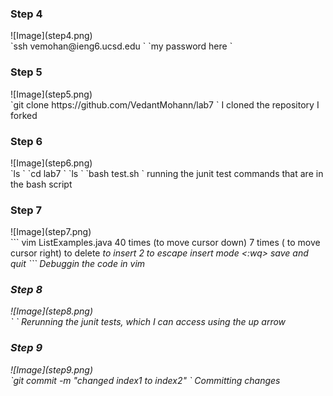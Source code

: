 <h3>Step 4</h3>
![Image](step4.png) <br>
`ssh vemohan@ieng6.ucsd.edu <enter>`
`my password here <enter>`
  
<h3>Step 5</h3>
![Image](step5.png) <br>
`git clone https://github.com/VedantMohann/lab7 <enter>`
I cloned the repository I forked

<h3>Step 6</h3>
![Image](step6.png) <br>
`ls <enter>`
`cd lab7 <enter>`
`ls <enter>`
`bash test.sh <enter>`
running the junit test commands that are in the bash script

<h3>Step 7</h3>
![Image](step7.png) <br>
```
vim ListExamples.java <enter>
<j> 40 times (to move cursor down)
<l> 7 times ( to move cursor right)
<x> to delete
<i> to insert
2
<esc> to escape insert mode
<:wq> save and quit <enter>
```
Debuggin the code in vim

<h3>Step 8</h3>
![Image](step8.png) <br>
`<up> <enter>`
Rerunning the junit tests, which I can access using the up arrow

<h3>Step 9</h3>
![Image](step9.png) <br>
`git commit -m "changed index1 to index2" <enter>`
Committing changes
